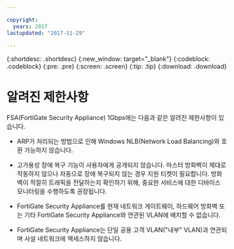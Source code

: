 ```yaml
---

copyright:
  years: 2017
lastupdated: "2017-11-29"

---
```


{:shortdesc: .shortdesc}
{:new_window: target="_blank"}
{:codeblock: .codeblock}
{:pre: .pre}
{:screen: .screen}
{:tip: .tip}
{:download: .download}

# 알려진 제한사항
FSA(FortiGate Security Appliance) 1Gbps에는 다음과 같은 알려진 제한사항이 있습니다.

* ARP가 처리되는 방법으로 인해 Windows NLB(Network Load Balancing)와 호환 가능하지 않습니다.

* 고가용성 장애 복구 기능이 사용자에게 공개되지 않습니다. 마스터 방화벽이 제대로 작동하지 않으나 자동으로 장애 복구되지 않는 경우 지원 티켓이 필요합니다. 방화벽이 적절히 트래픽을 전달하는지 확인하기 위해, 중요한 서비스에 대한 디바이스 모니터링을 수행하도록 권장됩니다.

* FortiGate Security Appliance를 현재 네트워크 게이트웨이, 하드웨어 방화벽 또는 기타 FortiGate Security Appliance와 연관된 VLAN에 배치할 수 없습니다.

* FortiGate Security Appliance는 단일 공용 고객 VLAN("내부" VLAN)과 연관되며 사설 네트워크에 액세스하지 않습니다.
